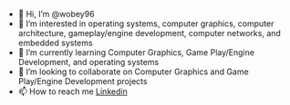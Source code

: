 - 👋 Hi, I’m @wobey96
- 👀 I’m interested in operating systems, computer graphics, computer architecture, gameplay/engine development, computer networks, and embedded systems
- 🌱 I’m currently learning Computer Graphics, Game Play/Engine Development, and operating systems 
- 💞️ I’m looking to collaborate on Computer Graphics and Game Play/Engine Development projects
- 📫 How to reach me [Linkedin](https://www.linkedin.com/in/wallace-obey-393672b0)

<!---
wobey96/wobey96 is a ✨ special ✨ repository because its `README.md` (this file) appears on your GitHub profile.
You can click the Preview link to take a look at your changes.
--->

